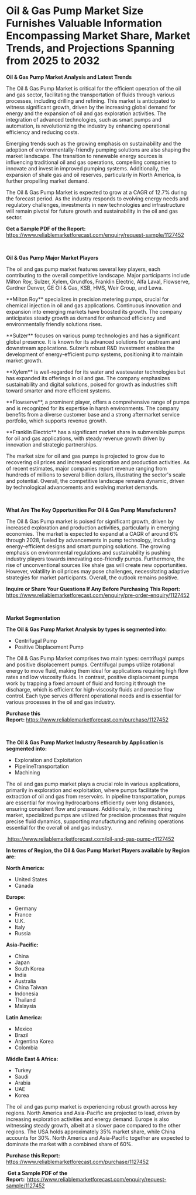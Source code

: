 <p><h1>Oil & Gas Pump Market Size Furnishes Valuable Information Encompassing Market Share, Market Trends, and Projections Spanning from 2025 to 2032</h1></p><p><strong>Oil & Gas Pump Market Analysis and Latest Trends</strong></p>
<p><p>The Oil & Gas Pump Market is critical for the efficient operation of the oil and gas sector, facilitating the transportation of fluids through various processes, including drilling and refining. This market is anticipated to witness significant growth, driven by the increasing global demand for energy and the expansion of oil and gas exploration activities. The integration of advanced technologies, such as smart pumps and automation, is revolutionizing the industry by enhancing operational efficiency and reducing costs.</p><p>Emerging trends such as the growing emphasis on sustainability and the adoption of environmentally-friendly pumping solutions are also shaping the market landscape. The transition to renewable energy sources is influencing traditional oil and gas operations, compelling companies to innovate and invest in improved pumping systems. Additionally, the expansion of shale gas and oil reserves, particularly in North America, is further propelling market demand.</p><p>The Oil & Gas Pump Market is expected to grow at a CAGR of 12.7% during the forecast period. As the industry responds to evolving energy needs and regulatory challenges, investments in new technologies and infrastructure will remain pivotal for future growth and sustainability in the oil and gas sector.</p></p>
<p><strong>Get a Sample PDF of the Report:&nbsp;</strong> <a href="https://www.reliablemarketforecast.com/enquiry/request-sample/1127452?utm_campaign=3541&utm_medium=2&utm_source=Github&utm_content=ia&utm_term=17042025&utm_id=oil-gas-pump">https://www.reliablemarketforecast.com/enquiry/request-sample/1127452</a></p>
<p>&nbsp;</p>
<p><strong>Oil & Gas Pump Major Market Players</strong></p>
<p><p>The oil and gas pump market features several key players, each contributing to the overall competitive landscape. Major participants include Milton Roy, Sulzer, Xylem, Grundfos, Franklin Electric, Alfa Laval, Flowserve, Gardner Denver, GE Oil & Gas, KSB, HMS, Weir Group, and Lewa.</p><p>**Milton Roy** specializes in precision metering pumps, crucial for chemical injection in oil and gas applications. Continuous innovation and expansion into emerging markets have boosted its growth. The company anticipates steady growth as demand for enhanced efficiency and environmentally friendly solutions rises.</p><p>**Sulzer** focuses on various pump technologies and has a significant global presence. It is known for its advanced solutions for upstream and downstream applications. Sulzer’s robust R&D investment enables the development of energy-efficient pump systems, positioning it to maintain market growth.</p><p>**Xylem** is well-regarded for its water and wastewater technologies but has expanded its offerings in oil and gas. The company emphasizes sustainability and digital solutions, poised for growth as industries shift toward smarter and more efficient systems.</p><p>**Flowserve**, a prominent player, offers a comprehensive range of pumps and is recognized for its expertise in harsh environments. The company benefits from a diverse customer base and a strong aftermarket service portfolio, which supports revenue growth.</p><p>**Franklin Electric** has a significant market share in submersible pumps for oil and gas applications, with steady revenue growth driven by innovation and strategic partnerships.</p><p>The market size for oil and gas pumps is projected to grow due to recovering oil prices and increased exploration and production activities. As of recent estimates, major companies report revenue ranging from hundreds of millions to several billion dollars, illustrating the sector's scale and potential. Overall, the competitive landscape remains dynamic, driven by technological advancements and evolving market demands.</p></p>
<p>&nbsp;</p>
<p><strong>What Are The Key Opportunities For Oil & Gas Pump Manufacturers?</strong></p>
<p><p>The Oil & Gas Pump market is poised for significant growth, driven by increased exploration and production activities, particularly in emerging economies. The market is expected to expand at a CAGR of around 6% through 2028, fueled by advancements in pump technology, including energy-efficient designs and smart pumping solutions. The growing emphasis on environmental regulations and sustainability is pushing industry players towards innovating eco-friendly pumps. Furthermore, the rise of unconventional sources like shale gas will create new opportunities. However, volatility in oil prices may pose challenges, necessitating adaptive strategies for market participants. Overall, the outlook remains positive.</p></p>
<p><strong>Inquire or Share Your Questions If Any Before Purchasing This Report:</strong> <a href="https://www.reliablemarketforecast.com/enquiry/pre-order-enquiry/1127452?utm_campaign=3541&utm_medium=2&utm_source=Github&utm_content=ia&utm_term=17042025&utm_id=oil-gas-pump">https://www.reliablemarketforecast.com/enquiry/pre-order-enquiry/1127452</a></p>
<p>&nbsp;</p>
<p><strong>Market Segmentation</strong></p>
<p><strong>The Oil & Gas Pump Market Analysis by types is segmented into:</strong></p>
<p><ul><li>Centrifugal Pump</li><li>Positive Displacement Pump</li></ul></p>
<p><p>The Oil & Gas Pump Market comprises two main types: centrifugal pumps and positive displacement pumps. Centrifugal pumps utilize rotational energy to move fluid, making them ideal for applications requiring high flow rates and low viscosity fluids. In contrast, positive displacement pumps work by trapping a fixed amount of fluid and forcing it through the discharge, which is efficient for high-viscosity fluids and precise flow control. Each type serves different operational needs and is essential for various processes in the oil and gas industry.</p></p>
<p><strong>Purchase this Report:&nbsp;</strong><a href="https://www.reliablemarketforecast.com/purchase/1127452?utm_campaign=3541&utm_medium=2&utm_source=Github&utm_content=ia&utm_term=17042025&utm_id=oil-gas-pump">https://www.reliablemarketforecast.com/purchase/1127452</a></p>
<p>&nbsp;</p>
<p><strong>The Oil & Gas Pump Market Industry Research by Application is segmented into:</strong></p>
<p><ul><li>Exploration and Exploitation</li><li>PipelineTransportation</li><li>Machining</li></ul></p>
<p><p>The oil and gas pump market plays a crucial role in various applications, primarily in exploration and exploitation, where pumps facilitate the extraction of oil and gas from reservoirs. In pipeline transportation, pumps are essential for moving hydrocarbons efficiently over long distances, ensuring consistent flow and pressure. Additionally, in the machining market, specialized pumps are utilized for precision processes that require precise fluid dynamics, supporting manufacturing and refining operations essential for the overall oil and gas industry.</p></p>
<p><a href="https://www.reliablemarketforecast.com/oil-and-gas-pump-r1127452?utm_campaign=3541&utm_medium=2&utm_source=Github&utm_content=ia&utm_term=17042025&utm_id=oil-gas-pump">&nbsp;https://www.reliablemarketforecast.com/oil-and-gas-pump-r1127452</a></p>
<p><strong>In terms of Region, the Oil & Gas Pump Market Players available by Region are:</strong></p>
<p>
    <p> <strong> North America: </strong>
        <ul>
            <li>United States</li>
            <li>Canada</li>
        </ul>
        </p> 
    <p> <strong> Europe: </strong>
        <ul>
            <li>Germany</li>
            <li>France</li>
            <li>U.K.</li>
            <li>Italy</li>
            <li>Russia</li>
        </ul>
        </p> 
    <p> <strong> Asia-Pacific: </strong>
        <ul>
            <li>China</li>
            <li>Japan</li>
            <li>South Korea</li>
            <li>India</li>
            <li>Australia</li>
            <li>China Taiwan</li>
            <li>Indonesia</li>
            <li>Thailand</li>
            <li>Malaysia</li>
        </ul>
        </p> 
    <p> <strong> Latin America: </strong>
        <ul>
            <li>Mexico</li>
            <li>Brazil</li>
            <li>Argentina Korea</li>
            <li>Colombia</li>
        </ul>
        </p> 
    <p> <strong> Middle East & Africa: </strong>
        <ul>
            <li>Turkey</li>
            <li>Saudi</li>
            <li>Arabia</li>
            <li>UAE</li>
            <li>Korea</li>
        </ul>
    </p>
    </p>
<p><p>The oil and gas pump market is experiencing robust growth across key regions. North America and Asia-Pacific are projected to lead, driven by increasing exploration activities and energy demand. Europe is also witnessing steady growth, albeit at a slower pace compared to the other regions. The USA holds approximately 35% market share, while China accounts for 30%. North America and Asia-Pacific together are expected to dominate the market with a combined share of 60%.</p></p>
<p><strong>Purchase this Report: </strong><a href="https://www.reliablemarketforecast.com/purchase/1127452?utm_campaign=3541&utm_medium=2&utm_source=Github&utm_content=ia&utm_term=17042025&utm_id=oil-gas-pump">https://www.reliablemarketforecast.com/purchase/1127452</a></p>
<p>&nbsp;<strong>Get a Sample PDF of the Report:&nbsp;&nbsp;</strong><a href="https://www.reliablemarketforecast.com/enquiry/request-sample/1127452?utm_campaign=3541&utm_medium=2&utm_source=Github&utm_content=ia&utm_term=17042025&utm_id=oil-gas-pump">https://www.reliablemarketforecast.com/enquiry/request-sample/1127452</a></p>
<p><strong></strong></p>
<p><p></p><p></p><p></p></p>
